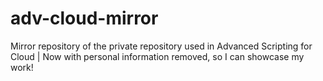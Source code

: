 # adv-cloud-mirror
Mirror repository of the private repository used in Advanced Scripting for Cloud | Now with personal information removed, so I can showcase my work!
